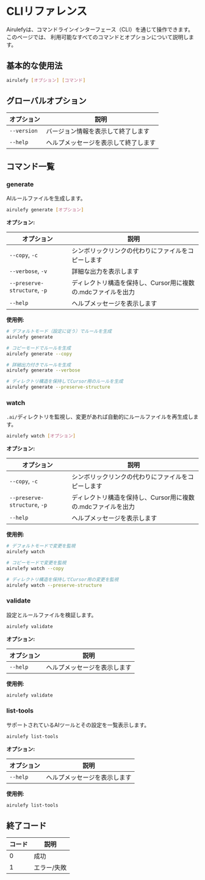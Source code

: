# CLIリファレンス

Airulefyは、コマンドラインインターフェース（CLI）を通じて操作できます。このページでは、
利用可能なすべてのコマンドとオプションについて説明します。

## 基本的な使用法

```bash
airulefy [オプション] [コマンド]
```

## グローバルオプション

| オプション | 説明 |
|----------|------|
| `--version` | バージョン情報を表示して終了します |
| `--help` | ヘルプメッセージを表示して終了します |

## コマンド一覧

### generate

AIルールファイルを生成します。

```bash
airulefy generate [オプション]
```

**オプション:**

| オプション | 説明 |
|----------|------|
| `--copy`, `-c` | シンボリックリンクの代わりにファイルをコピーします |
| `--verbose`, `-v` | 詳細な出力を表示します |
| `--preserve-structure`, `-p` | ディレクトリ構造を保持し、Cursor用に複数の.mdcファイルを出力 |
| `--help` | ヘルプメッセージを表示します |

**使用例:**

```bash
# デフォルトモード（設定に従う）でルールを生成
airulefy generate

# コピーモードでルールを生成
airulefy generate --copy

# 詳細出力付きでルールを生成
airulefy generate --verbose

# ディレクトリ構造を保持してCursor用のルールを生成
airulefy generate --preserve-structure
```

### watch

`.ai/`ディレクトリを監視し、変更があれば自動的にルールファイルを再生成します。

```bash
airulefy watch [オプション]
```

**オプション:**

| オプション | 説明 |
|----------|------|
| `--copy`, `-c` | シンボリックリンクの代わりにファイルをコピーします |
| `--preserve-structure`, `-p` | ディレクトリ構造を保持し、Cursor用に複数の.mdcファイルを出力 |
| `--help` | ヘルプメッセージを表示します |

**使用例:**

```bash
# デフォルトモードで変更を監視
airulefy watch

# コピーモードで変更を監視
airulefy watch --copy

# ディレクトリ構造を保持してCursor用の変更を監視
airulefy watch --preserve-structure
```

### validate

設定とルールファイルを検証します。

```bash
airulefy validate
```

**オプション:**

| オプション | 説明 |
|----------|------|
| `--help` | ヘルプメッセージを表示します |

**使用例:**

```bash
airulefy validate
```

### list-tools

サポートされているAIツールとその設定を一覧表示します。

```bash
airulefy list-tools
```

**オプション:**

| オプション | 説明 |
|----------|------|
| `--help` | ヘルプメッセージを表示します |

**使用例:**

```bash
airulefy list-tools
```

## 終了コード

| コード | 説明 |
|------|------|
| 0 | 成功 |
| 1 | エラー/失敗 |
